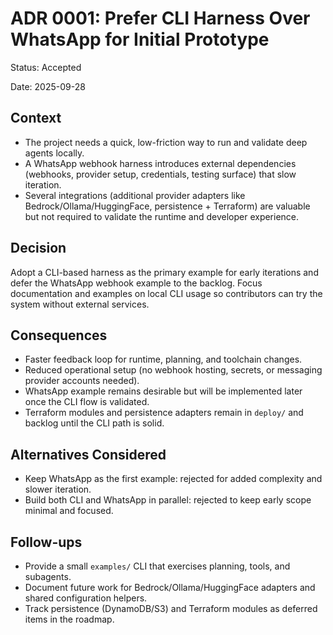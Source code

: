 # ADR 0001: Prefer CLI Harness Over WhatsApp for Initial Prototype

Status: Accepted

Date: 2025-09-28

## Context
- The project needs a quick, low-friction way to run and validate deep agents locally.
- A WhatsApp webhook harness introduces external dependencies (webhooks, provider setup, credentials, testing surface) that slow iteration.
- Several integrations (additional provider adapters like Bedrock/Ollama/HuggingFace, persistence + Terraform) are valuable but not required to validate the runtime and developer experience.

## Decision
Adopt a CLI-based harness as the primary example for early iterations and defer the WhatsApp webhook example to the backlog. Focus documentation and examples on local CLI usage so contributors can try the system without external services.

## Consequences
- Faster feedback loop for runtime, planning, and toolchain changes.
- Reduced operational setup (no webhook hosting, secrets, or messaging provider accounts needed).
- WhatsApp example remains desirable but will be implemented later once the CLI flow is validated.
- Terraform modules and persistence adapters remain in `deploy/` and backlog until the CLI path is solid.

## Alternatives Considered
- Keep WhatsApp as the first example: rejected for added complexity and slower iteration.
- Build both CLI and WhatsApp in parallel: rejected to keep early scope minimal and focused.

## Follow-ups
- Provide a small `examples/` CLI that exercises planning, tools, and subagents.
- Document future work for Bedrock/Ollama/HuggingFace adapters and shared configuration helpers.
- Track persistence (DynamoDB/S3) and Terraform modules as deferred items in the roadmap.

